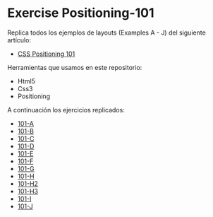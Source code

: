 # Exercise Positioning-101

Replica todos los ejemplos de layouts (Examples A - J) del siguiente artículo: 
* [CSS Positioning 101](https://alistapart.com/article/css-positioning-101)



Herramientas que usamos en este repositorio:

 * Html5
 * Css3
 * Positioning

A continuación los ejercicios replicados:

 * [101-A](101-A/index.html)
 * [101-B](101-B/index.html)
 * [101-C](101-C/index.html)
 * [101-D](101-D/index.html)
 * [101-E](101-E/index.html)
 * [101-F](101-F/index.html)
 * [101-G](101-G/index-html)
 * [101-H](101-H/index.html)
 * [101-H2](101-H2/index.html)
 * [101-H3](101-H3/index.html)
 * [101-I](101-I/index.html)
 * [101-J](index.html)
 
 
